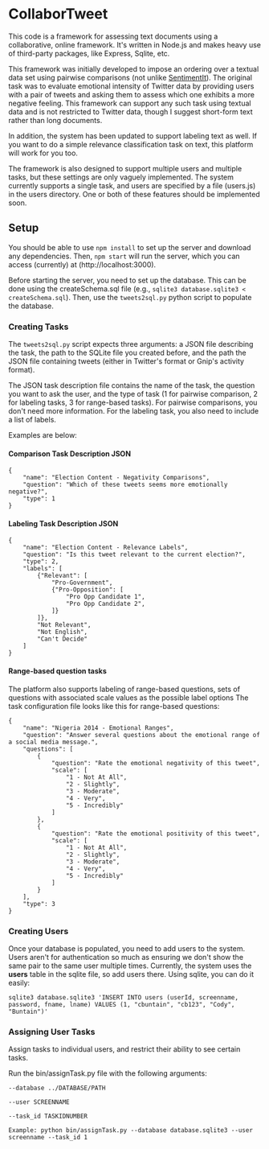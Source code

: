 # CollaborTweet

This code is a framework for assessing text documents using a collaborative, online framework. It's written in Node.js and makes heavy use of third-party packages, like Express, Sqlite, etc.

This framework was initially developed to impose an ordering over a textual data set using pairwise comparisons (not unlike [SentimentIt](https://www.sentimentit.com)). The original task was to evaluate emotional intensity of Twitter data by providing users with a pair of tweets and asking them to assess which one exhibits a more negative feeling. This framework can support any such task using textual data and is not restricted to Twitter data, though I suggest short-form text rather than long documents.

In addition, the system has been updated to support labeling text as well. If you want to do a simple relevance classification task on text, this platform will work for you too.

The framework is also designed to support multiple users and multiple tasks, but these settings are only vaguely implemented. The system currently supports a single task, and users are specified by a file (users.js) in the users directory. One or both of these features should be implemented soon.

## Setup

You should be able to use `npm install` to set up the server and download any dependencies. Then, `npm start` will run the server, which you can access (currently) at (http://localhost:3000). 

Before starting the server, you need to set up the database. This can be done using the createSchema.sql file (e.g., `sqlite3 database.sqlite3 < createSchema.sql`). Then, use the `tweets2sql.py` python script to populate the database.

### Creating Tasks

The `tweets2sql.py` script expects three arguments: a JSON file describing the task, the path to the SQLite file you created before, and the path the JSON file containing tweets (either in Twitter's format or Gnip's activity format).

The JSON task description file contains the name of the task, the question you want to ask the user, and the type of task (1 for pairwise comparison, 2 for labeling tasks, 3 for range-based tasks). For pairwise comparisons, you don't need more information. For the labeling task, you also need to include a list of labels.

Examples are below:

#### Comparison Task Description JSON

	{
		"name": "Election Content - Negativity Comparisons",
		"question": "Which of these tweets seems more emotionally negative?",
		"type": 1
	}

#### Labeling Task Description JSON

	{
		"name": "Election Content - Relevance Labels",
		"question": "Is this tweet relevant to the current election?",
		"type": 2,
	    "labels": [
	        {"Relevant": [
	            "Pro-Government",
	            {"Pro-Opposition": [
	                "Pro Opp Candidate 1",
	                "Pro Opp Candidate 2",
	            ]}
	        ]},
	        "Not Relevant",
	        "Not English",
	        "Can't Decide"
	    ]
	}

#### Range-based question tasks

The platform also supports labeling of range-based questions, sets of questions with associated scale values as the possible label options
The task configuration file looks like this for range-based questions:

	{
		"name": "Nigeria 2014 - Emotional Ranges",
		"question": "Answer several questions about the emotional range of a social media message.",
		"questions": [
			{
				"question": "Rate the emotional negativity of this tweet",
				"scale": [
					"1 - Not At All",
					"2 - Slightly",
					"3 - Moderate",
					"4 - Very",
					"5 - Incredibly"
				]
			},
			{
				"question": "Rate the emotional positivity of this tweet",
				"scale": [
					"1 - Not At All",
					"2 - Slightly",
					"3 - Moderate",
					"4 - Very",
					"5 - Incredibly"
				]
			}
		],
		"type": 3
	}

### Creating Users

Once your database is populated, you need to add users to the system. Users aren't for authentication so much as ensuring we don't show the same pair to the same user multiple times. Currently, the system uses the __users__ table in the sqlite file, so add users there. Using sqlite, you can do it easily:

	sqlite3 database.sqlite3 'INSERT INTO users (userId, screenname, password, fname, lname) VALUES (1, "cbuntain", "cb123", "Cody", "Buntain")'

### Assigning User Tasks

Assign tasks to individual users, and restrict their ability to see certain tasks.

Run the bin/assignTask.py file with the following arguments:

	--database ../DATABASE/PATH
	
	--user SCREENNAME
	
	--task_id TASKIDNUMBER
	 
	Example: python bin/assignTask.py --database database.sqlite3 --user screenname --task_id 1
